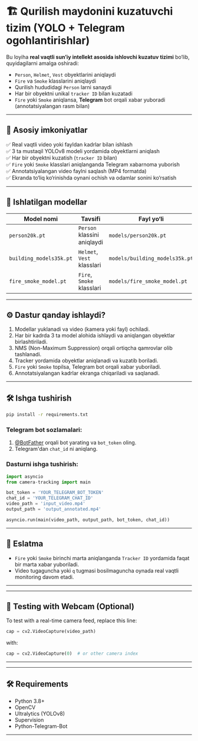 # 🏗️ Qurilish maydonini kuzatuvchi tizim (YOLO + Telegram ogohlantirishlar)

Bu loyiha **real vaqtli sun’iy intellekt asosida ishlovchi kuzatuv tizimi** bo‘lib, quyidagilarni amalga oshiradi:

- `Person`, `Helmet`, `Vest` obyektlarini aniqlaydi
- `Fire` va `Smoke` klasslarini aniqlaydi
- Qurilish hududidagi `Person` larni sanaydi
- Har bir obyektni unikal `tracker ID` bilan kuzatadi
- `Fire` yoki `Smoke` aniqlansa, **Telegram** bot orqali xabar yuboradi (annotatsiyalangan rasm bilan)

---

## 📌 Asosiy imkoniyatlar

✅ Real vaqtli video yoki fayldan kadrlar bilan ishlash  
✅ 3 ta mustaqil YOLOv8 modeli yordamida obyektlarni aniqlash  
✅ Har bir obyektni kuzatish (`tracker ID` bilan)  
✅ `Fire` yoki `Smoke` klasslari aniqlanganda Telegram xabarnoma yuborish  
✅ Annotatsiyalangan video faylni saqlash (MP4 formatda)  
✅ Ekranda to‘liq ko‘rinishda oynani ochish va odamlar sonini ko‘rsatish  

---

## 🧠 Ishlatilgan modellar

| Model nomi          | Tavsifi                      | Fayl yo‘li                      |
|---------------------|------------------------------|---------------------------------|
| `person20k.pt`      | `Person` klassini aniqlaydi  | `models/person20k.pt`          |
| `building_models35k.pt`| `Helmet`, `Vest` klasslari   | `models/building_models35k.pt`|
| `fire_smoke_model.pt` | `Fire`, `Smoke` klasslari    | `models/fire_smoke_model.pt`   |

---

## ⚙️ Dastur qanday ishlaydi?

1. Modellar yuklanadi va video (kamera yoki fayl) ochiladi.
2. Har bir kadrda 3 ta model alohida ishlaydi va aniqlangan obyektlar birlashtiriladi.
3. NMS (Non-Maximum Suppression) orqali ortiqcha qamrovlar olib tashlanadi.
4. Tracker yordamida obyektlar aniqlanadi va kuzatib boriladi.
5. `Fire` yoki `Smoke` topilsa, Telegram bot orqali xabar yuboriladi.
6. Annotatsiyalangan kadrlar ekranga chiqariladi va saqlanadi.

---

## 🛠️ Ishga tushirish

```bash
pip install -r requirements.txt
````

### Telegram bot sozlamalari:

1. [@BotFather](https://t.me/BotFather) orqali bot yarating va `bot_token` oling.
2. Telegram'dan `chat_id` ni aniqlang.

### Dasturni ishga tushirish:

```python
import asyncio
from camera-tracking import main  

bot_token = 'YOUR_TELEGRAM_BOT_TOKEN'
chat_id = 'YOUR_TELEGRAM_CHAT_ID'
video_path = 'input_video.mp4'
output_path = 'output_annotated.mp4'

asyncio.run(main(video_path, output_path, bot_token, chat_id))
```

---

## 📎 Eslatma

* `Fire` yoki `Smoke` birinchi marta aniqlanganda `Tracker ID` yordamida faqat bir marta xabar yuboriladi.
* Video tugaguncha yoki `q` tugmasi bosilmaguncha oynada real vaqtli monitoring davom etadi.

---

---

## 🧪 Testing with Webcam (Optional)

To test with a real-time camera feed, replace this line:

```python
cap = cv2.VideoCapture(video_path)
```

with:

```python
cap = cv2.VideoCapture(0)  # or other camera index
```

---

---

## 🛠 Requirements

* Python 3.8+
* OpenCV
* Ultralytics (YOLOv8)
* Supervision
* Python-Telegram-Bot

---

